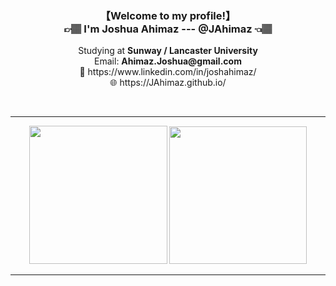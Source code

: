 <h3 align="center">【Welcome to my profile!】<br>👉🏽 I'm Joshua Ahimaz --- @JAhimaz 👈🏽</h3>
<p align="center">Studying at <b>Sunway / Lancaster University</b><br>Email: <b>Ahimaz.Joshua@gmail.com</b><br>📝 https://www.linkedin.com/in/joshahimaz/<br>
🌐 https://JAhimaz.github.io/<br></p><br>
<hr>
<p align="center">
  <img src="https://github-readme-stats.vercel.app/api/top-langs/?username=JAhimaz&show_icons=true&title_color=19a9fc&bg_color=0b1729&text_color=68777f&icon_color=19a9fc" height="221px" width="auto"/>
  <img src="https://github-readme-stats.vercel.app/api?username=JAhimaz&show_icons=true&title_color=19a9fc&bg_color=0b1729&text_color=68777f&icon_color=19a9fc" height="220px"  />
</p>
<hr>
